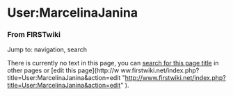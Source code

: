 

# User:MarcelinaJanina

### From FIRSTwiki

Jump to: navigation, search

There is currently no text in this page, you can [search for this page
title](Special:Search/MarcelinaJanina
"Special:Search/MarcelinaJanina" ) in other pages or [edit this page](http://w
ww.firstwiki.net/index.php?title=User:MarcelinaJanina&action=edit
"http://www.firstwiki.net/index.php?title=User:MarcelinaJanina&action=edit" ).

